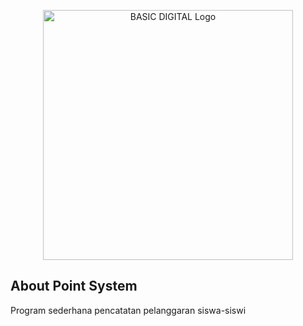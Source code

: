 <p align="center"><a href="https://sekolahbasic.sch.id" target="_blank"><img src="https://github-production-user-asset-6210df.s3.amazonaws.com/34405837/239435119-cf42a4fb-94d4-48cc-9e9a-f360c14738f0.svg" width="400" alt="BASIC DIGITAL Logo"></a></p>


## About Point System

Program sederhana pencatatan pelanggaran siswa-siswi
